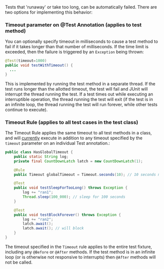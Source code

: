 Tests that 'runaway' or take too long, can be automatically failed.  There are two options for implementing this behavior:

### Timeout parameter on @Test Annotation (applies to test method)
You can optionally specify timeout in milliseconds to cause a test method to fail if it takes longer than that number of milliseconds.  If the time limit is exceeded, then the failure is triggered by an `Exception` being thrown:

```java
@Test(timeout=1000)
public void testWithTimeout() {
  ...
}
```

This is implemented by running the test method in a separate thread. If the test runs longer than the allotted timeout, the test will fail and JUnit will interrupt the thread running the test. If a test times out while executing an interruptible operation, the thread running the test will exit (if the test is in an infinite loop, the thread running the test will run forever, while other tests continue to execute).

### Timeout Rule (applies to all test cases in the test class)
The Timeout Rule applies the same timeout to all test methods in a class, and will [currently](https://github.com/junit-team/junit/issues/1126) execute in addition to any timeout specified by the `timeout` parameter on an individual Test annotation.:

```java
public class HasGlobalTimeout {
    public static String log;
    private final CountDownLatch latch = new CountDownLatch(1);

    @Rule
    public Timeout globalTimeout = Timeout.seconds(10); // 10 seconds max per method tested

    @Test
    public void testSleepForTooLong() throws Exception {
        log += "ran1";
        Thread.sleep(100_000); // sleep for 100 seconds
    }

    @Test
    public void testBlockForever() throws Exception {
        log += "ran2";
        latch.await();
        latch.await(); // will block 
    }
}
```

The timeout specified in the `Timeout` rule applies to the entire test fixture, including any `@Before` or `@After` methods. If the test method is in an infinite loop (or is otherwise not responsive to interrupts) then `@After` methods will not be called.